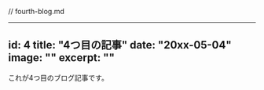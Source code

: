 // fourth-blog.md

---
id: 4
title: "4つ目の記事"
date: "20xx-05-04"
image: ""
excerpt: ""
---


これが4つ目のブログ記事です。
